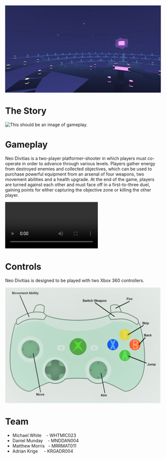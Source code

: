 ![This should be an image of the temple from cutscene.](Website/temple.png)

# The Story

![This should be an image of gameplay.](Website/gameplay.png)

# Gameplay
Neo Divitias is a two-player platformer-shooter in which players must co-operate in order to advance through various levels. Players gather energy from destroyed enemies and collected objectives, which can be used to purchase powerful equipment from an arsenal of four weapons, two movement abilities and a health upgrade. At the end of the game, players are turned against each other and must face off in a first-to-three duel, gaining points for either capturing the objective zone or killing the other player.

![This should be an embedded video of gameplay.](Website/gameplay.mp4)

# Controls
Neo Divitias is designed to be played with two Xbox 360 controllers.

![This should be an image of the controllers.](Website/xbox-controller.png)

# Team
* Michael White     &nbsp;&nbsp;  - WHTMIC023
* Daniel Munday     &nbsp;&nbsp;  - MNDDAN004
* Matthew Morris    &nbsp;        - MRRMAT011
* Adrian Krige      &nbsp;&nbsp;&nbsp;  - KRGADR004
